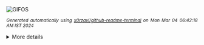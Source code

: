 <div align="justify">
<picture>
    <source media="(prefers-color-scheme: dark)" srcset="https://i.ibb.co/t8fMgjB/output-gif.gif">
    <source media="(prefers-color-scheme: light)" srcset="https://i.ibb.co/t8fMgjB/output-gif.gif">
    <img alt="GIFOS" src="https://i.ibb.co/t8fMgjB/output-gif.gif">
</picture>

<sub><i>Generated automatically using [x0rzavi/github-readme-terminal](https://github.com/x0rzavi/github-readme-terminal) on Mon Mar 04 06:42:18 AM IST 2024</i></sub>

<details>
<summary>More details</summary>

</details>
</div>

<!-- Image deletion URL: https://ibb.co/NZh65Dx/a3ee4239e7fb6294b5533b9544342702 -->